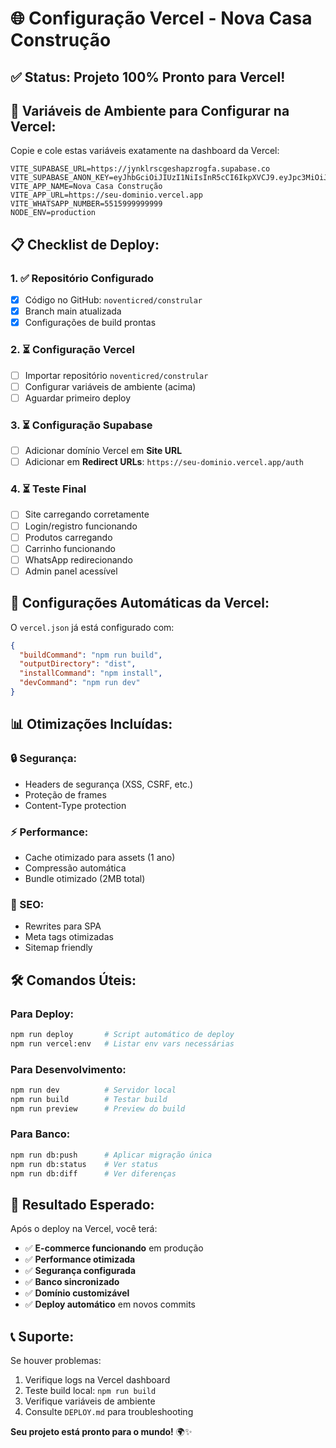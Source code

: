 # 🌐 Configuração Vercel - Nova Casa Construção

## ✅ **Status: Projeto 100% Pronto para Vercel!**

## 🔧 **Variáveis de Ambiente para Configurar na Vercel:**

Copie e cole estas variáveis exatamente na dashboard da Vercel:

```env
VITE_SUPABASE_URL=https://jynklrscgeshapzrogfa.supabase.co
VITE_SUPABASE_ANON_KEY=eyJhbGciOiJIUzI1NiIsInR5cCI6IkpXVCJ9.eyJpc3MiOiJzdXBhYmFzZSIsInJlZiI6Imp5bmtscnNjZ2VzaGFwenJvZ2ZhIiwicm9sZSI6ImFub24iLCJpYXQiOjE3NTUxMjE0NTYsImV4cCI6MjA3MDY5NzQ1Nn0.Erc_w4exzWUdtt0WXDbqwcFiJgPvAVWrYQYjj4s8ld0
VITE_APP_NAME=Nova Casa Construção
VITE_APP_URL=https://seu-dominio.vercel.app
VITE_WHATSAPP_NUMBER=5515999999999
NODE_ENV=production
```

## 📋 **Checklist de Deploy:**

### **1. ✅ Repositório Configurado**
- [x] Código no GitHub: `noventicred/constrular`
- [x] Branch main atualizada
- [x] Configurações de build prontas

### **2. ⏳ Configuração Vercel**
- [ ] Importar repositório `noventicred/constrular`
- [ ] Configurar variáveis de ambiente (acima)
- [ ] Aguardar primeiro deploy

### **3. ⏳ Configuração Supabase**
- [ ] Adicionar domínio Vercel em **Site URL**
- [ ] Adicionar em **Redirect URLs**: `https://seu-dominio.vercel.app/auth`

### **4. ⏳ Teste Final**
- [ ] Site carregando corretamente
- [ ] Login/registro funcionando
- [ ] Produtos carregando
- [ ] Carrinho funcionando
- [ ] WhatsApp redirecionando
- [ ] Admin panel acessível

## 🚀 **Configurações Automáticas da Vercel:**

O `vercel.json` já está configurado com:

```json
{
  "buildCommand": "npm run build",
  "outputDirectory": "dist",
  "installCommand": "npm install",
  "devCommand": "npm run dev"
}
```

## 📊 **Otimizações Incluídas:**

### **🔒 Segurança:**
- Headers de segurança (XSS, CSRF, etc.)
- Proteção de frames
- Content-Type protection

### **⚡ Performance:**
- Cache otimizado para assets (1 ano)
- Compressão automática
- Bundle otimizado (2MB total)

### **🎯 SEO:**
- Rewrites para SPA
- Meta tags otimizadas
- Sitemap friendly

## 🛠️ **Comandos Úteis:**

### **Para Deploy:**
```bash
npm run deploy       # Script automático de deploy
npm run vercel:env   # Listar env vars necessárias
```

### **Para Desenvolvimento:**
```bash
npm run dev          # Servidor local
npm run build        # Testar build
npm run preview      # Preview do build
```

### **Para Banco:**
```bash
npm run db:push      # Aplicar migração única
npm run db:status    # Ver status
npm run db:diff      # Ver diferenças
```

## 🎉 **Resultado Esperado:**

Após o deploy na Vercel, você terá:
- ✅ **E-commerce funcionando** em produção
- ✅ **Performance otimizada** 
- ✅ **Segurança configurada**
- ✅ **Banco sincronizado**
- ✅ **Domínio customizável**
- ✅ **Deploy automático** em novos commits

## 📞 **Suporte:**

Se houver problemas:
1. Verifique logs na Vercel dashboard
2. Teste build local: `npm run build`
3. Verifique variáveis de ambiente
4. Consulte `DEPLOY.md` para troubleshooting

**Seu projeto está pronto para o mundo!** 🌍✨
